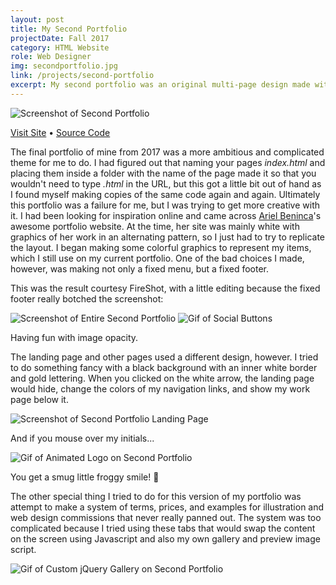 ```yaml
---
layout: post
title: My Second Portfolio
projectDate: Fall 2017
category: HTML Website
role: Web Designer
img: secondportfolio.jpg
link: /projects/second-portfolio
excerpt: My second portfolio was an original multi-page design made with HTML, CSS, Bootstrap, and jQuery. I had fun trying to add creative flairs to this one. When the website loads, you must click an arrow to reveal my portfolio items and a minimalist white theme. I also made a handmade image toggler of example commissions. I might go back and implement Jekyll on this one to be more space-saving.
---
```


<img src="https://cozymaus.github.io/img/secondportfolio.png" alt="Screenshot of Second Portfolio" class="img-fluid"/>

<p class="caption"><a href="https://cozymaus.github.io/2017" target="_blank">Visit Site</a>  • <a href="https://github.com/cozymaus/2017" target="_blank">Source Code</a></p>

<p>The final portfolio of mine from 2017 was a more ambitious and complicated theme for me to do. I had figured out that naming your pages <em>index.html </em>and placing them inside a folder with the name of the page made it so that you wouldn't need to type <em>.html </em>in the URL, but this got a little bit out of hand as I found myself making copies of the same code again and again. Ultimately this portfolio was a failure for me, but I was trying to get more creative with it. I had been looking for inspiration online and came across <a href="http://arielbeninca.com" target="_blank" rel="nofollow">Ariel Beninca</a>'s awesome portfolio website. At the time, her site was mainly white with graphics of her work in an alternating pattern, so I just had to try to replicate the layout. I began making some colorful graphics to represent my items, which I still use on my current portfolio. One of the bad choices I made, however, was making not only a fixed menu, but a fixed footer.</p>

<p>This was the result courtesy FireShot, with a little editing because the fixed footer really botched the screenshot:</p>

<img src="https://cozymaus.github.io/img/portfoliolate20172.png" alt="Screenshot of Entire Second Portfolio" class="img-fluid"/>

<img src="https://cozymaus.github.io/img/smoooooth.gif" alt="Gif of Social Buttons" class="img-fluid"/>

<p class="caption">Having fun with image opacity.</p>

<p>The landing page and other pages used a different design, however. I tried to do something fancy with a black background with an inner white border and gold lettering. When you clicked on the white arrow, the landing page would hide, change the colors of my navigation links, and show my work page below it. </p>

<img src="https://cozymaus.github.io/img/portfoliolate2017.png" alt="Screenshot of Second Portfolio Landing Page" class="img-fluid"/>

<p>And if you mouse over my initials...</p>

<img src="https://cozymaus.github.io/img/LB.gif" alt="Gif of Animated Logo on Second Portfolio" class="img-fluid"/>

<p>You get a smug little froggy smile! 🐸 </p>

<p>The other special thing I tried to do for this version of my portfolio was attempt to make a system of terms, prices, and examples for illustration and web design commissions that never really panned out. The system was too complicated because I tried using these tabs that would swap the content on the screen using Javascript and also my own gallery and preview image script.</p>

<img src="https://cozymaus.github.io/img/newgallery.gif" alt="Gif of Custom jQuery Gallery on Second Portfolio" class="img-fluid"/>
